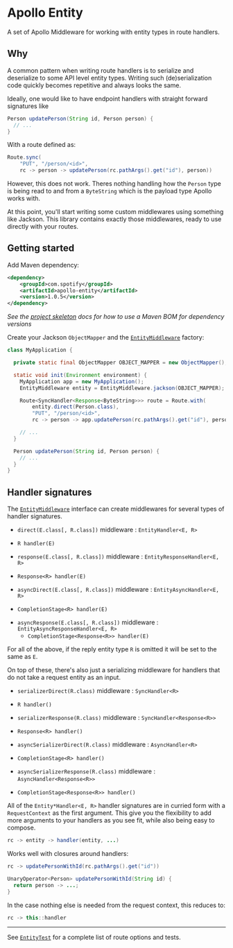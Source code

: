 Apollo Entity
=============

A set of Apollo Middleware for working with entity types in route handlers.

## Why

A common pattern when writing route handlers is to serialize and deserialize to some API level
entity types. Writing such (de)serialization code quickly becomes repetitive and always looks
the same.

Ideally, one would like to have endpoint handlers with straight forward signatures like

```java
Person updatePerson(String id, Person person) {
  // ...
}
```

With a route defined as:

```java
Route.sync(
    "PUT", "/person/<id>",
    rc -> person -> updatePerson(rc.pathArgs().get("id"), person))
```

However, this does not work. Theres nothing handling how the `Person` type is being read to and
from a `ByteString` which is the payload type Apollo works with.

At this point, you'll start writing some custom middlewares using something like Jackson. This
library contains exactly those middlewares, ready to use directly with your routes.


## Getting started

Add Maven dependency:

```xml
<dependency>
    <groupId>com.spotify</groupId>
    <artifactId>apollo-entity</artifactId>
    <version>1.0.5</version>
</dependency>
```

_See the [project skeleton] docs for how to use a Maven BOM for dependency versions_

Create your Jackson `ObjectMapper` and the [`EntityMiddleware`][1] factory:

```java
class MyApplication {

  private static final ObjectMapper OBJECT_MAPPER = new ObjectMapper();

  static void init(Environment environment) {
    MyApplication app = new MyApplication();
    EntityMiddleware entity = EntityMiddleware.jackson(OBJECT_MAPPER);

    Route<SyncHandler<Response<ByteString>>> route = Route.with(
        entity.direct(Person.class),
        "PUT", "/person/<id>",
        rc -> person -> app.updatePerson(rc.pathArgs().get("id"), person));

    // ...
  }

  Person updatePerson(String id, Person person) {
    // ...
  }
}
```

## Handler signatures

The [`EntityMiddleware`][1] interface can create middlewares for several types of handler
signatures.

* `direct(E.class[, R.class])` middleware : `EntityHandler<E, R>`
 - `R handler(E)`
* `response(E.class[, R.class])` middleware : `EntityResponseHandler<E, R>`
 - `Response<R> handler(E)`
* `asyncDirect(E.class[, R.class])` middleware : `EntityAsyncHandler<E, R>`
 - `CompletionStage<R> handler(E)`
* `asyncResponse(E.class[, R.class])` middleware : `EntityAsyncResponseHandler<E, R>`
  - `CompletionStage<Response<R>> handler(E)`

For all of the above, if the reply entity type `R` is omitted it will be set to the same as `E`.

On top of these, there's also just a serializing middleware for handlers that do not take a
request entity as an input.

* `serializerDirect(R.class)` middleware : `SyncHandler<R>`
 - `R handler()`
* `serializerResponse(R.class)` middleware : `SyncHandler<Response<R>>`
 - `Response<R> handler()`
* `asyncSerializerDirect(R.class)` middleware : `AsyncHandler<R>`
 - `CompletionStage<R> handler()`
* `asyncSerializerResponse(R.class)` middleware : `AsyncHandler<Response<R>>`
 - `CompletionStage<Response<R>> handler()`

All of the `Entity*Handler<E, R>` handler signatures are in curried form with a `RequestContext`
as the first argument. This give you the flexibility to add more arguments to your handlers as you
see fit, while also being easy to compose.

```java
rc -> entity -> handler(entity, ...)
```

Works well with closures around handlers:

```java
rc -> updatePersonWithId(rc.pathArgs().get("id"))

UnaryOperator<Person> updatePersonWithId(String id) {
  return person -> ...;
}
```

In the case nothing else is needed from the request context, this reduces to:

```java
rc -> this::handler
```

---

See [`EntityTest`][2] for a complete list of route options and tests.

[1]: src/main/java/com/spotify/apollo/entity/EntityMiddleware.java
[2]: src/test/java/com/spotify/apollo/entity/EntityTest.java
[project skeleton]: https://github.com/spotify/apollo/tree/master/apollo-http-service#maven
